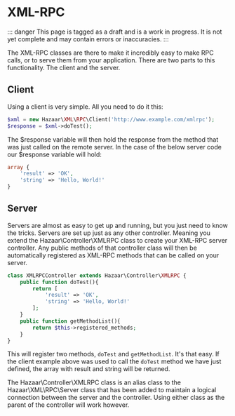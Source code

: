 # XML-RPC

::: danger
This page is tagged as a draft and is a work in progress.  It is not yet complete and may contain errors or inaccuracies.
:::

The XML-RPC classes are there to make it incredibly easy to make RPC calls, or to serve them from your application. There are two parts to this functionality. The client and the server.

## Client

Using a client is very simple. All you need to do it this:

```php
$xml = new Hazaar\XML\RPC\Client('http://www.example.com/xmlrpc');
$response = $xml->doTest();
```

The $response variable will then hold the response from the method that was just called on the remote server. In the case of the below server code our $response variable will hold:

```php
array {
    'result' => 'OK',
    'string' => 'Hello, World!'
}
```

## Server

Servers are almost as easy to get up and running, but you just need to know the tricks. Servers are set up just as any other controller. Meaning you extend the Hazaar\Controller\XMLRPC class to create your XML-RPC server controller. Any public methods of that controller class will then be automatically registered as XML-RPC methods that can be called on your server.

```php
class XMLRPCController extends Hazaar\Controller\XMLRPC {
    public function doTest(){
        return [
            'result' => 'OK',
            'string' => 'Hello, World!'
        ];
    }
    public function getMethodList(){
        return $this->registered_methods;
    }
}
```

This will register two methods, `doTest` and `getMethodList`. It's that easy. If the client example above was used to call the `doTest` method we have just defined, the array with result and string will be returned.

The Hazaar\Controller\XMLRPC class is an alias class to the Hazaar\XML\RPC\Server class that has been added to maintain a logical connection between the server and the controller. Using either class as the parent of the controller will work however.
